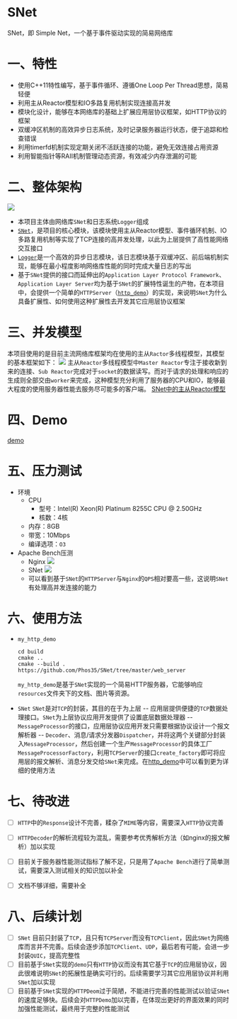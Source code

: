 # SNet

SNet，即 Simple Net，一个基于事件驱动实现的简易网络库



# 一、特性

- 使用C++11特性编写，基于事件循环、遵循One Loop Per Thread思想，简易轻便
- 利用主从Reactor模型和IO多路复用机制实现连接高并发
- 模块化设计，能够在本网络库的基础上扩展应用层协议框架，如HTTP协议的框架
- 双缓冲区机制的高效异步日志系统，及时记录服务器运行状态，便于追踪和检查错误
- 利用timerfd机制实现定期关闭不活跃连接的功能，避免无效连接占用资源
- 利用智能指针等RAII机制管理动态资源，有效减少内存泄漏的可能





# 二、整体架构

![](http://43.138.43.178:8000/image/SNet_Basic_Model.drawio.svg)

- 本项目主体由网络库`SNet`和日志系统`Logger`组成
- [`SNet`](https://github.com/Phos35/SNet/tree/master/documents/SNet/README.md)，是项目的核心模块，该模块使用主从Reactor模型、事件循环机制、IO多路复用机制等实现了TCP连接的高并发处理，以此为上层提供了高性能网络交互接口
- [`Logger`](https://github.com/Phos35/SNet/tree/master/documents/log/README.md)是一个高效的异步日志模块，该日志模块基于双缓冲区、前后端机制实现，能够在最小程度影响网络库性能的同时完成大量日志的写出
- 基于`SNet`提供的接口而延伸出的`Application Layer Protocol Framework`、`Application Layer Server`均为基于`SNet`的扩展特性诞生的产物，在本项目中，会提供一个简单的`HTTPServer`（[`http_demo`](https://github.com/Phos35/SNet/tree/master/documents/http_demo/README.md)）的实现，来说明`SNet`为什么具备扩展性、如何使用这种扩展性去开发其它应用层协议框架



# 三、并发模型

本项目使用的是目前主流网络库框架均在使用的主从`Ractor`多线程模型，其模型的基本框架如下：
![](http://43.138.43.178:8000/image/Master_Sub_Reactor.drawio.svg)
主从`Reactor`多线程模型中`Master Reactor`专注于接收新到来的连接、`Sub Reactor`完成对于`socket`的数据读写。而对于请求的处理和响应的生成则全部交由`worker`来完成，这种模型充分利用了服务器的CPU和IO，能够最大程度的使用服务器性能去服务尽可能多的客户端。
<a href="https://github.com/Phos35/SNet/tree/master/documents/SNet/README.md#5. 主从`Reactor`模型——多线程高并发">SNet中的主从Reactor模型</a>



# 四、Demo

[demo](https://img1.imgtp.com/2023/02/23/ifGDZUY4.gif)



# 五、压力测试

- 环境
  - CPU 
    - 型号：Intel(R) Xeon(R) Platinum 8255C CPU @ 2.50GHz
    - 核数：4核
  - 内存：8GB
  - 带宽：10Mbps
  - 编译选项：`O3`
- Apache Bench压测
  - Nginx
    ![](http://43.138.43.178:8000/image/nginx_pressure.jpg)
  - SNet
    ![](http://43.138.43.178:8000/image/snet_pressure.jpg)
  - 可以看到基于`SNet`的`HTTPServer`与`Nginx`的`QPS`相对要高一些，这说明`SNet`有处理高并发连接的能力





# 六、使用方法

- `my_http_demo`

  ```
  cd build
  cmake ..
  cmake --build .
  https://github.com/Phos35/SNet/tree/master/web_server
  ```

  `my_http_demo`是基于`SNet`实现的一个简易HTTP服务器，它能够响应`resources`文件夹下的文档、图片等资源。

- `SNet`
  `SNet`是对`TCP`的封装，其目的在于为上层 -- 应用层提供便捷的`TCP`数据处理接口。`SNet`为上层协议应用开发提供了设置底层数据处理器 -- `MessageProcessor`的接口，应用层协议应用开发只需要根据协议设计一个报文解析器 -- `Decoder`、消息/请求分发器`Dispatcher`，并将这两个关键部分封装入`MessageProcessor`，然后创建一个生产`MessageProcessor`的具体工厂`MessageProcessorFactory`，利用`TCPServer`的接口`create_factory`即可将应用层的报文解析、消息分发交给`SNet`来完成。在[http_demo](https://github.com/Phos35/SNet/tree/master/documents/http_demo/README.md)中可以看到更为详细的使用方法



# 七、待改进

- [ ] `HTTP`中的`Response`设计不完善，糅杂了`MIME`等内容，需要深入`HTTP`协议完善
- [ ] `HTTPDecoder`的解析流程较为混乱，需要参考优秀解析方法（如nginx的报文解析）加以实现
- [ ] 目前关于服务器性能测试指标了解不足，只是用了`Apache Bench`进行了简单测试，需要深入测试相关的知识加以补全
- [ ] 文档不够详细，需要补全



# 八、后续计划

- [ ] `SNet` 目前只封装了`TCP`，且只有`TCPServer`而没有`TCPClient`，因此`SNet`为网络库而言并不完善。后续会逐步添加`TCPClient`、`UDP`，最后若有可能，会进一步封装`QUIC`，提高完整性
- [ ] 目前基于`SNet`实现的`demo`只有`HTTP`协议而没有其它基于`TCP`的应用层协议，因此很难说明`SNet`的拓展性是确实可行的。后续需要学习其它应用层协议并利用`SNet`加以实现
- [ ] 目前基于`SNet`实现的`HTTPDeom`过于简陋，不能进行完善的性能测试以验证`SNet`的速度足够快。后续会对`HTTPDemo`加以完善，在体现出更好的界面效果的同时加强性能测试，最终用于完整的性能测试